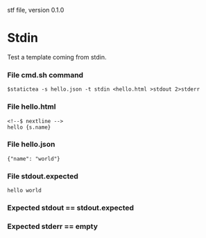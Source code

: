 stf file, version 0.1.0

# Stdin

Test a template coming from stdin.

### File cmd.sh command

~~~
$statictea -s hello.json -t stdin <hello.html >stdout 2>stderr
~~~

### File hello.html

~~~
<!--$ nextline -->
hello {s.name}
~~~

### File hello.json

~~~
{"name": "world"}
~~~

### File stdout.expected

~~~
hello world
~~~

### Expected stdout == stdout.expected
### Expected stderr == empty

